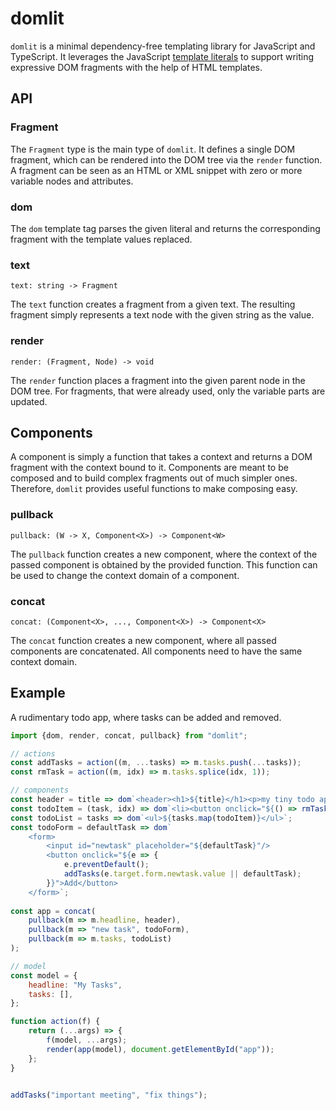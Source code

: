 # domlit

`domlit` is a minimal dependency-free templating library for JavaScript and TypeScript. It leverages the JavaScript [template literals](https://developer.mozilla.org/en-US/docs/Web/JavaScript/Reference/Template_literals) to support writing expressive DOM fragments with the help of HTML templates.


## API

### Fragment
The `Fragment` type is the main type of `domlit`. It defines a single DOM fragment, which can be rendered into the DOM tree via the `render` function. A fragment can be seen as an HTML or XML snippet with zero or more variable nodes and attributes.

### dom
The `dom` template tag parses the given literal and returns the corresponding fragment with the template values replaced.

### text
```
text: string -> Fragment
```
The `text` function creates a fragment from a given text. The resulting fragment simply represents a text node with the given string as the value.

### render
```
render: (Fragment, Node) -> void
```
The `render` function places a fragment into the given parent node in the DOM tree. For fragments, that were already used, only the variable parts are updated.


## Components

A component is simply a function that takes a context and returns a DOM fragment with the context bound to it. Components are meant to be composed and to build complex fragments out of much simpler ones. Therefore, `domlit` provides useful functions to make composing easy.

### pullback
```
pullback: (W -> X, Component<X>) -> Component<W>
```
The `pullback` function creates a new component, where the context of the passed component is obtained by the provided function. This function can be used to change the context domain of a component.

### concat
```
concat: (Component<X>, ..., Component<X>) -> Component<X>
```
The `concat` function creates a new component, where all passed components are concatenated. All components need to have the same context domain.


## Example

A rudimentary todo app, where tasks can be added and removed.
 
```js
import {dom, render, concat, pullback} from "domlit";

// actions
const addTasks = action((m, ...tasks) => m.tasks.push(...tasks));
const rmTask = action((m, idx) => m.tasks.splice(idx, 1));

// components
const header = title => dom`<header><h1>${title}</h1><p>my tiny todo app</p></header>`;
const todoItem = (task, idx) => dom`<li><button onclick="${() => rmTask(idx)}">X</button> ${task}</li>`;
const todoList = tasks => dom`<ul>${tasks.map(todoItem)}</ul>`;
const todoForm = defaultTask => dom`
    <form>
        <input id="newtask" placeholder="${defaultTask}"/>
        <button onclick="${e => {
            e.preventDefault();
            addTasks(e.target.form.newtask.value || defaultTask);
        }}">Add</button>
    </form>`;
    
const app = concat(
    pullback(m => m.headline, header),
    pullback(m => "new task", todoForm),
    pullback(m => m.tasks, todoList)
);

// model
const model = {
    headline: "My Tasks",
    tasks: [],
};

function action(f) {
    return (...args) => {
        f(model, ...args);
        render(app(model), document.getElementById("app"));
    };
}


addTasks("important meeting", "fix things");
```
